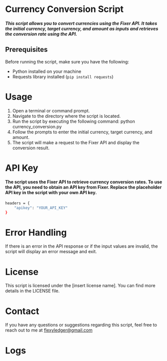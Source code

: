# Currency Conversion Script


##### This script allows you to convert currencies using the Fixer API. It takes the initial currency, target currency, and amount as inputs and retrieves the conversion rate using the API.

## Prerequisites

Before running the script, make sure you have the following:

* Python installed on your machine
* Requests library installed (`pip install requests`)

# Usage
1. Open a terminal or command prompt.
2. Navigate to the directory where the script is located.
3. Run the script by executing the following command: python currency_conversion.py
4. Follow the prompts to enter the initial currency, target currency, and amount.
5. The script will make a request to the Fixer API and display the conversion result.

# API Key

#### The script uses the Fixer API to retrieve currency conversion rates. To use the API, you need to obtain an API key from Fixer. Replace the placeholder API key in the script with your own API key.

```bash
headers = {
    "apikey": "YOUR_API_KEY"
}
```

# Error Handling

If there is an error in the API response or if the input values are invalid, the script will display an error message and exit.

# License

This script is licensed under the [insert license name]. You can find more details in the LICENSE file.

# Contact
If you have any questions or suggestions regarding this script, feel free to reach out to me at flexyledger@gmail.com

# Logs
